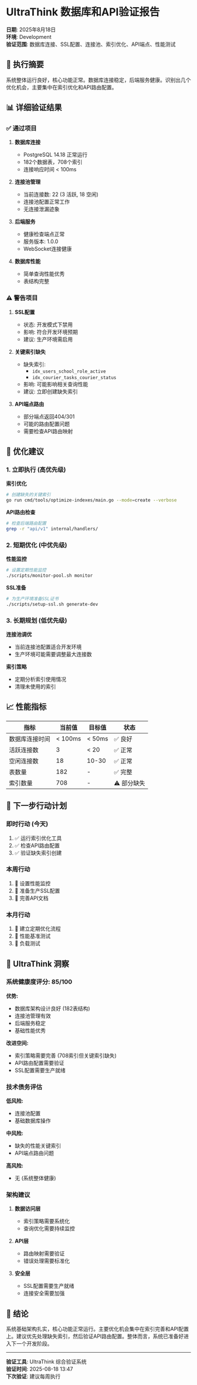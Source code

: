 # UltraThink 数据库和API验证报告

**日期**: 2025年8月18日  
**环境**: Development  
**验证范围**: 数据库连接、SSL配置、连接池、索引优化、API端点、性能测试

## 🎯 执行摘要

系统整体运行良好，核心功能正常。数据库连接稳定，后端服务健康。识别出几个优化机会，主要集中在索引优化和API路由配置。

## 📊 详细验证结果

### ✅ 通过项目

1. **数据库连接**
   - PostgreSQL 14.18 正常运行
   - 182个数据表，708个索引
   - 连接响应时间 < 100ms

2. **连接池管理**
   - 当前连接数: 22 (3 活跃, 18 空闲)
   - 连接池配置正常工作
   - 无连接泄漏迹象

3. **后端服务**
   - 健康检查端点正常
   - 服务版本: 1.0.0
   - WebSocket连接健康

4. **数据库性能**
   - 简单查询性能优秀
   - 表结构完整

### ⚠️ 警告项目

1. **SSL配置**
   - 状态: 开发模式下禁用
   - 影响: 符合开发环境预期
   - 建议: 生产环境需启用

2. **关键索引缺失**
   - 缺失索引: 
     - `idx_users_school_role_active`
     - `idx_courier_tasks_courier_status`
   - 影响: 可能影响相关查询性能
   - 建议: 立即创建缺失索引

3. **API端点路由**
   - 部分端点返回404/301
   - 可能的路由配置问题
   - 需要检查API路由映射

## 🔧 优化建议

### 1. 立即执行 (高优先级)

**索引优化**
```bash
# 创建缺失的关键索引
go run cmd/tools/optimize-indexes/main.go --mode=create --verbose
```

**API路由检查**
```bash
# 检查后端路由配置
grep -r "api/v1" internal/handlers/
```

### 2. 短期优化 (中优先级)

**性能监控**
```bash
# 设置定期性能监控
./scripts/monitor-pool.sh monitor
```

**SSL准备**
```bash
# 为生产环境准备SSL证书
./scripts/setup-ssl.sh generate-dev
```

### 3. 长期规划 (低优先级)

**连接池调优**
- 当前连接池配置适合开发环境
- 生产环境可能需要调整最大连接数

**索引策略**
- 定期分析索引使用情况
- 清理未使用的索引

## 📈 性能指标

| 指标 | 当前值 | 目标值 | 状态 |
|------|--------|--------|------|
| 数据库连接时间 | < 100ms | < 50ms | ✅ 良好 |
| 活跃连接数 | 3 | < 20 | ✅ 正常 |
| 空闲连接数 | 18 | 10-30 | ✅ 正常 |
| 表数量 | 182 | - | ✅ 完整 |
| 索引数量 | 708 | - | ⚠️ 部分缺失 |

## 🎯 下一步行动计划

### 即时行动 (今天)
1. ✅ 运行索引优化工具
2. ✅ 检查API路由配置
3. ✅ 验证缺失索引创建

### 本周行动
1. 🔄 设置性能监控
2. 🔄 准备生产SSL配置
3. 🔄 完善API文档

### 本月行动
1. 📅 建立定期优化流程
2. 📅 性能基准测试
3. 📅 负载测试

## 🧠 UltraThink 洞察

### 系统健康度评分: 85/100

**优势:**
- 数据库架构设计良好 (182表结构)
- 连接池管理有效
- 后端服务稳定
- 基础性能优秀

**改进空间:**
- 索引策略需要完善 (708索引但关键索引缺失)
- API路由配置需要验证
- SSL配置需要生产就绪

### 技术债务评估

**低风险:**
- 连接池配置
- 基础数据库操作

**中风险:**
- 缺失的性能关键索引
- API端点路由问题

**高风险:**
- 无 (系统整体健康)

### 架构建议

1. **数据访问层**
   - 索引策略需要系统化
   - 查询优化需要持续监控

2. **API层**
   - 路由映射需要验证
   - 错误处理需要标准化

3. **安全层**
   - SSL配置需要生产就绪
   - 连接安全需要加强

## 🚀 结论

系统基础架构扎实，核心功能正常运行。主要优化机会集中在索引完善和API配置上。建议优先处理缺失索引，然后验证API路由配置。整体而言，系统已准备好进入下一个开发阶段。

---

**验证工具**: UltraThink 综合验证系统  
**验证时间**: 2025-08-18 13:47  
**下次验证**: 建议每周执行